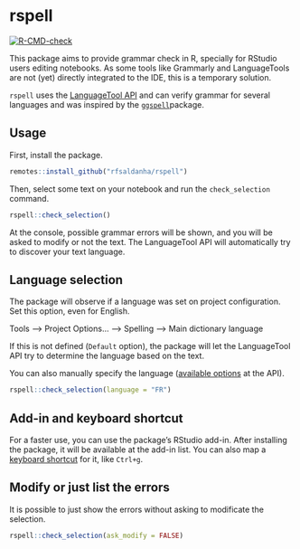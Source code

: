 
# rspell

<!-- badges: start -->

[![R-CMD-check](https://github.com/rfsaldanha/rspell/actions/workflows/R-CMD-check.yaml/badge.svg)](https://github.com/rfsaldanha/rspell/actions/workflows/R-CMD-check.yaml)
<!-- badges: end -->

This package aims to provide grammar check in R, specially for RStudio
users editing notebooks. As some tools like Grammarly and LanguageTools
are not (yet) directly integrated to the IDE, this is a temporary
solution.

`rspell` uses the [LanguageTool API](https://languagetool.org/http-api/)
and can verify grammar for several languages and was inspired by the
[`ggspell`](https://github.com/nicucalcea/ggspell)package.

## Usage

First, install the package.

``` r
remotes::install_github("rfsaldanha/rspell")
```

Then, select some text on your notebook and run the `check_selection`
command.

``` r
rspell::check_selection()
```

At the console, possible grammar errors will be shown, and you will be
asked to modify or not the text. The LanguageTool API will automatically
try to discover your text language.

## Language selection

The package will observe if a language was set on project configuration.
Set this option, even for English.

Tools –\> Project Options… –\> Spelling –\> Main dictionary language

If this is not defined (`Default` option), the package will let the
LanguageTool API try to determine the language based on the text.

You can also manually specify the language ([available
options](https://api.languagetoolplus.com/v2/languages) at the API).

``` r
rspell::check_selection(language = "FR")
```

## Add-in and keyboard shortcut

For a faster use, you can use the package’s RStudio add-in. After
installing the package, it will be available at the add-in list. You can
also map a [keyboard
shortcut](https://support.posit.co/hc/en-us/articles/206382178-Customizing-Keyboard-Shortcuts-in-the-RStudio-IDE)
for it, like `Ctrl+g`.

## Modify or just list the errors

It is possible to just show the errors without asking to modificate the
selection.

``` r
rspell::check_selection(ask_modify = FALSE)
```
